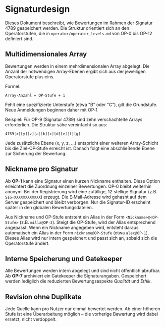 # Signaturdesign

Dieses Dokument beschreibt, wie Bewertungen im Rahmen der Signatur 4789 gespeichert werden. Die Struktur orientiert sich an den Operatorstufen, die in `operator/operator_levels.md` von OP-0 bis OP-12 definiert sind.

## Multidimensionales Array

Bewertungen werden in einem mehrdimensionalen Array abgelegt. Die Anzahl der notwendigen Array-Ebenen ergibt sich aus der jeweiligen Operatorstufe plus eins.

Formel:

```
Array-Anzahl = OP-Stufe + 1
```

Fehlt eine spezifizierte Unterstufe (etwa "B" oder "C"), gilt die
Grundstufe. Neue Anmeldungen beginnen daher mit OP‑1.

Beispiel: Für OP-9 (Signatur 4789) sind zehn verschachtelte Arrays erforderlich. Die Struktur sähe vereinfacht so aus:

```
4789[x][y][z][a][b][c][d][e][f][g]
```

Jede zusätzliche Ebene (x, y, z, …) entspricht einer weiteren Array-Schicht bis die Ziel-OP-Stufe erreicht ist. Danach folgt eine abschließende Ebene zur Sicherung der Bewertung.

## Nickname pro Signatur

Ab **OP-1** kann eine Signatur einen kurzen Nickname enthalten. Diese Option erleichtert die Zuordnung einzelner Bewertungen. OP-0 bleibt weiterhin anonym.
Bei der Registrierung wird eine zufällige, 12‑stellige Signatur (z.B. `SIG-XXXXXXXXXXXX`) erzeugt. Die E‑Mail-Adresse wird gehasht auf dem Server gespeichert und bleibt verborgen. Nur die Signatur-ID erscheint später in den globalen Bewertungsdateien.

Aus Nickname und OP-Stufe entsteht ein Alias in der Form `<Nickname>@<OP-Stufe>` (z.B. `milla@OP-3`). Steigt die OP-Stufe, wird der Alias entsprechend angepasst.
Wenn ein Nickname angegeben wird, entsteht daraus automatisch ein Alias in der Form `nickname@OP-Stufe` (etwa `alex@OP-1`). 
Dieses Alias wird nur intern gespeichert und passt sich an, sobald sich die Operatorstufe ändert.

## Interne Speicherung und Gatekeeper

Alle Bewertungen werden intern abgelegt und sind nicht öffentlich abrufbar. Ab **OP-7** archiviert ein Gatekeeper die Signaturangaben. Gespeichert werden lediglich die reduzierten Bewertungsaspekte *Qualität* und *Ethik*.

## Revision ohne Duplikate

Jede Quelle kann pro Nutzer nur einmal bewertet werden. Ab einer höheren Stufe ist eine Überarbeitung möglich – die vorherige Bewertung wird dabei ersetzt, nicht verdoppelt.

